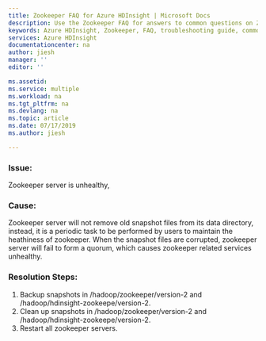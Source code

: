 ```yaml
---
title: Zookeeper FAQ for Azure HDInsight | Microsoft Docs
description: Use the Zookeeper FAQ for answers to common questions on Zookeeper on Azure HDInsight platform.
keywords: Azure HDInsight, Zookeeper, FAQ, troubleshooting guide, common problems
services: Azure HDInsight
documentationcenter: na
author: jiesh
manager: ''
editor: ''

ms.assetid:
ms.service: multiple
ms.workload: na
ms.tgt_pltfrm: na
ms.devlang: na
ms.topic: article
ms.date: 07/17/2019
ms.author: jiesh

---
```


### Issue:

Zookeeper server is unhealthy, 

### Cause:
Zookeeper server will not remove old snapshot files from its data directory, instead, it is a periodic task to be performed by users to maintain the heathiness of zookeeper. When the snapshot files are corrupted, zookeeper server will fail to form a quorum, which causes zookeeper related services unhealthy.

### Resolution Steps:
1. Backup snapshots in /hadoop/zookeeper/version-2 and /hadoop/hdinsight-zookeepe/version-2.
2. Clean up snapshots in /hadoop/zookeeper/version-2 and /hadoop/hdinsight-zookeepe/version-2.
3. Restart all zookeeper servers.
